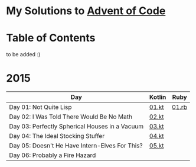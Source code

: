 # My Solutions to [Advent of Code](https://adventofcode.com/)

# Table of Contents
to be added :)

# 2015

| Day                                            | Kotlin                   | Ruby                     |
| ---------------------------------------------- | ------------------------ | ------------------------ |
| Day 01: Not Quite Lisp                         | [01.kt](./2015/01/01.kt) | [01.rb](./2015/01/01.rb) |
| Day 02: I Was Told There Would Be No Math      | [02.kt](./2015/02/02.kt) |                          |
| Day 03: Perfectly Spherical Houses in a Vacuum | [03.kt](./2015/03/03.kt) |                          |
| Day 04: The Ideal Stocking Stuffer             | [04.kt](./2015/04/04.kt) |                          |
| Day 05: Doesn't He Have Intern-Elves For This? | [05.kt](./2015/05/05.kt) |                          |
| Day 06: Probably a Fire Hazard                 |                          |                          |
